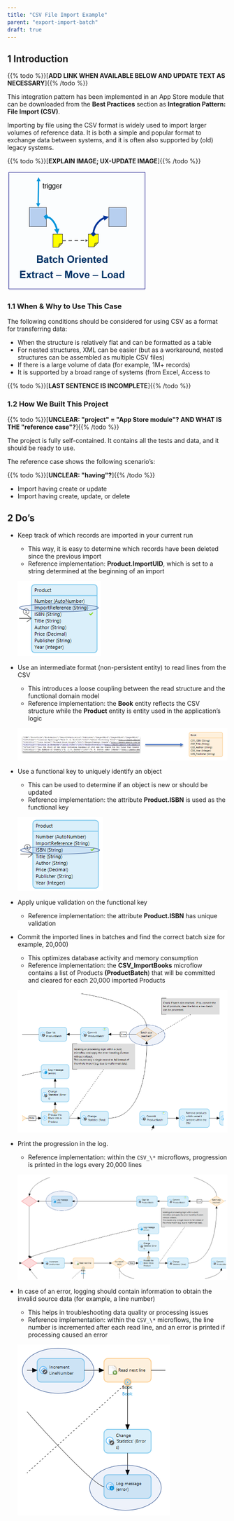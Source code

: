 ```yaml
---
title: "CSV File Import Example"
parent: "export-import-batch"
draft: true
---
```


## 1 Introduction

{{% todo %}}[**ADD LINK WHEN AVAILABLE BELOW AND UPDATE TEXT AS NECESSARY**]{{% /todo %}}

This integration pattern has been implemented in an App Store module that can be downloaded from the **Best Practices** section as **Integration Pattern: File Import (CSV)**.

Importing by file using the CSV format is widely used to import larger volumes of reference data. It is both a simple and popular format to exchange data between systems, and it is often also supported by (old) legacy systems.

{{% todo %}}[**EXPLAIN IMAGE; UX-UPDATE IMAGE**]{{% /todo %}}

![](attachments/csv/csv-import.png)

### 1.1 When & Why to Use This Case

The following conditions should be considered for using CSV as a format for transferring data:

* When the structure is relatively flat and can be formatted as a table
* 	For nested structures, XML can be easier (but as a workaround, nested structures can be assembled as multiple CSV files)
* If there is a large volume of data (for example, 1M+ records)
* It is supported by a broad range of systems (from Excel, Access to

{{% todo %}}[**LAST SENTENCE IS INCOMPLETE**]{{% /todo %}}

### 1.2 How We Built This Project

{{% todo %}}[**UNCLEAR: "project" = "App Store module"? AND WHAT IS THE "reference case"?**]{{% /todo %}}

The project is fully self-contained. It contains all the tests and data, and it should be ready to use.

The reference case shows the following scenario’s:

{{% todo %}}[**UNCLEAR: "having"?**]{{% /todo %}}

* Import having create or update
* Import having create, update, or delete

## 2 Do’s

* Keep track of which records are imported in your current run
	* This way, it is easy to determine which records have been deleted since the previous import
	* Reference implementation: **Product.ImportUID**, which is set to a string determined at the beginning of an import

	![](attachments/csv/do1.png)

* Use an intermediate format (non-persistent entity) to read lines from the CSV
	* This introduces a loose coupling between the read structure and the functional domain model
	* Reference implementation: the **Book** entity reflects the CSV structure while the **Product** entity is entity used in the application’s logic

	![](attachments/csv/do2.png)

* Use a functional key to uniquely identify an object
	* This can be used to determine if an object is new or should be updated
	* Reference implementation: the attribute **Product.ISBN** is used as the functional key

	![](attachments/csv/do3.png)

* Apply unique validation on the functional key

  * Reference implementation: the attribute **Product.ISBN** has unique validation
* Commit the imported lines in batches and find the correct batch size for example, 20,000)
	* This optimizes database activity and memory consumption
	* Reference implementation: the **CSV_ImportBooks** microflow contains a list of    Products **(ProductBatch**) that will be committed and cleared for each 20,000 imported Products

	![](attachments/csv/do4.png)

* Print the progression in the log.
	* Reference implementation: within the `CSV_\*` microflows, progression is printed in the logs every 20,000 lines

	![](attachments/csv/do5.png)

* In case of an error, logging should contain information to obtain the invalid source data (for example, a line number)
	* This helps in troubleshooting data quality or processing issues
	* Reference implementation: within the `CSV_\*` microflows, the line number is     incremented after each read line, and an error is printed if processing caused an error

	![](attachments/csv/do6.png)
